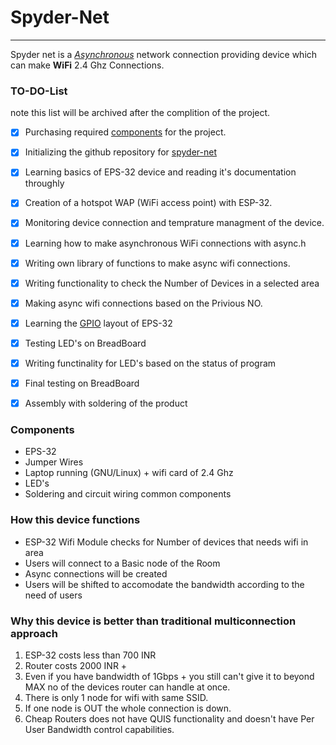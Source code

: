 # Spyder-Net
___
Spyder net is a _[Asynchronous](https://en.wikipedia.org/wiki/Asynchrony_(computer_programming))_ network connection providing device which can make **WiFi** 2.4 Ghz Connections.

### TO-DO-List 
note this list will be archived after the complition of the project.
* [X] Purchasing required [components](#components) for the project.
* [X] Initializing the github repository for [spyder-net](https://github.com/lordofwizard/spyder-net.git)
* [X] Learning basics of EPS-32 device and reading it's documentation throughly
* [X] Creation of a hotspot WAP (WiFi access point) with ESP-32.
* [X] Monitoring device connection and temprature managment of the device.
* [X] Learning how to make asynchronous WiFi connections with async.h
* [X] Writing own library of functions to make async wifi connections.
* [X] Writing functionality to check the Number of Devices in a selected area
* [X] Making async wifi connections based on the Privious NO.
* [X] Learning the [GPIO](https://en.wikipedia.org/wiki/General-purpose_input/output) layout of EPS-32
* [X] Testing LED's on BreadBoard
* [X] Writing functinality for LED's based on the status of program
* [X] Final testing on BreadBoard
* [X] Assembly with soldering of the product


### Components
* EPS-32 
* Jumper Wires
* Laptop running (GNU/Linux) + wifi card of 2.4 Ghz
* LED's
* Soldering and circuit wiring common components

### How this device functions
* ESP-32 Wifi Module checks for Number of devices that needs wifi in area
* Users will connect to a Basic node of the Room 
* Async connections will be created
* Users will be shifted to accomodate the bandwidth according to the need of users

### Why this device is better than traditional multiconnection approach
1. ESP-32 costs less than 700 INR
2. Router costs 2000 INR +
3. Even if you have bandwidth of 1Gbps + you still can't give it to beyond MAX no of the devices router can handle at once.
4. There is only 1 node for wifi with same SSID.
5. If one node is OUT the whole connection is down.
6. Cheap Routers does not have QUIS functionality and doesn't have Per User Bandwidth control capabilities.


